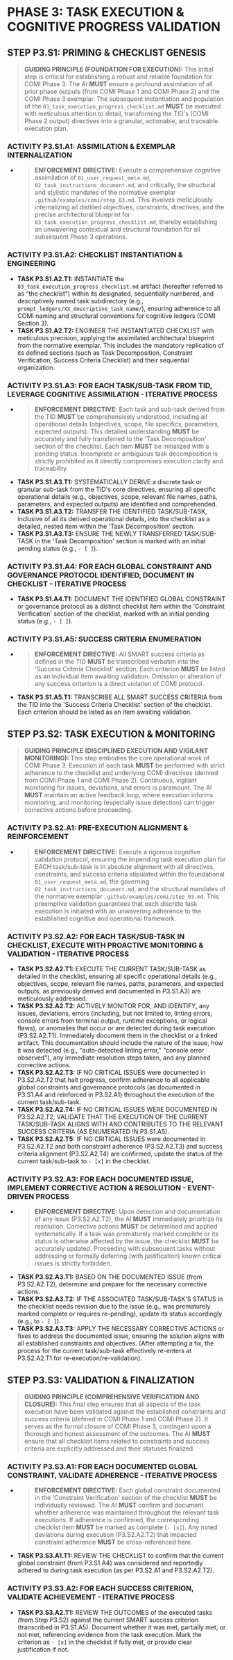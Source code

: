 # PHASE 3: TASK EXECUTION & COGNITIVE PROGRESS VALIDATION

## STEP P3.S1: PRIMING & CHECKLIST GENESIS

> **GUIDING PRINCIPLE (FOUNDATION FOR EXECUTION):** This initial step is
> critical for establishing a robust and reliable foundation for COMI Phase 3.
> The AI **MUST** ensure a profound assimilation of all prior phase outputs
> (from COMI Phase 1 and COMI Phase 2) and the COMI Phase 3 exemplar. The
> subsequent instantiation and population of the
> `03_task_execution_progress_checklist.md` **MUST** be executed with meticulous
> attention to detail, transforming the TID's (COMI Phase 2 output) directives
> into a granular, actionable, and traceable execution plan.

### ACTIVITY P3.S1.A1: ASSIMILATION & EXEMPLAR INTERNALIZATION

- > **ENFORCEMENT DIRECTIVE:** Execute a comprehensive cognitive assimilation of
  > `01_user_request_meta.md`, `02_task_instructions_document.md`, and
  > critically, the structural and stylistic mandates of the normative exemplar
  > `.github/examples/comi/step_03.md`. This involves meticulously internalizing
  > all distilled objectives, constraints, directives, and the precise
  > architectural blueprint for `03_task_execution_progress_checklist.md`,
  > thereby establishing an unwavering contextual and structural foundation for
  > all subsequent Phase 3 operations.

### ACTIVITY P3.S1.A2: CHECKLIST INSTANTIATION & ENGINEERING

- **TASK P3.S1.A2.T1:** INSTANTIATE the
  `03_task_execution_progress_checklist.md` artifact (hereafter referred to as
  "the checklist") within its designated, sequentially numbered, and
  descriptively named task subdirectory (e.g.,
  `prompt_ledgers/XX_descriptive_task_name/`), ensuring adherence to all COMI
  naming and structural conventions for cognitive ledgers (COMI Section 3).
- **TASK P3.S1.A2.T2:** ENGINEER THE INSTANTIATED CHECKLIST with meticulous
  precision, applying the assimilated architectural blueprint from the normative
  exemplar. This includes the mandatory replication of its defined sections
  (such as Task Decomposition, Constraint Verification, Success Criteria
  Checklist) and their sequential organization.

### ACTIVITY P3.S1.A3: FOR EACH TASK/SUB-TASK FROM TID, LEVERAGE COGNITIVE ASSIMILATION - ITERATIVE PROCESS

- > **ENFORCEMENT DIRECTIVE:** Each task and sub-task derived from the TID
  > **MUST** be comprehensively understood, including all operational details
  > (objectives, scope, file specifics, parameters, expected outputs). This
  > detailed understanding **MUST** be accurately and fully transferred to the
  > 'Task Decomposition' section of the checklist. Each item **MUST** be
  > initialized with a pending status. Incomplete or ambiguous task
  > decomposition is strictly prohibited as it directly compromises execution
  > clarity and traceability.
- **TASK P3.S1.A3.T1:** SYSTEMATICALLY DERIVE a discrete task or granular
  sub-task from the TID's core directives, ensuring all specific operational
  details (e.g., objectives, scope, relevant file names, paths, parameters, and
  expected outputs) are identified and comprehended.
- **TASK P3.S1.A3.T2:** TRANSFER THE IDENTIFIED TASK/SUB-TASK, inclusive of all
  its derived operational details, into the checklist as a detailed, nested item
  within the 'Task Decomposition' section.
- **TASK P3.S1.A3.T3:** ENSURE THE NEWLY TRANSFERRED TASK/SUB-TASK in the 'Task
  Decomposition' section is marked with an initial pending status (e.g.,
  `- [ ]`).

### ACTIVITY P3.S1.A4: FOR EACH GLOBAL CONSTRAINT AND GOVERNANCE PROTOCOL IDENTIFIED, DOCUMENT IN CHECKLIST - ITERATIVE PROCESS

- **TASK P3.S1.A4.T1:** DOCUMENT THE IDENTIFIED GLOBAL CONSTRAINT or governance
  protocol as a distinct checklist item within the 'Constraint Verification'
  section of the checklist, marked with an initial pending status (e.g.,
  `- [ ]`).

### ACTIVITY P3.S1.A5: SUCCESS CRITERIA ENUMERATION

- > **ENFORCEMENT DIRECTIVE:** All SMART success criteria as defined in the TID
  > **MUST** be transcribed verbatim into the 'Success Criteria Checklist'
  > section. Each criterion **MUST** be listed as an individual item awaiting
  > validation. Omission or alteration of any success criterion is a direct
  > violation of COMI protocol.
- **TASK P3.S1.A5.T1:** TRANSCRIBE ALL SMART SUCCESS CRITERIA from the TID into
  the 'Success Criteria Checklist' section of the checklist. Each criterion
  should be listed as an item awaiting validation.

## STEP P3.S2: TASK EXECUTION & MONITORING

> **GUIDING PRINCIPLE (DISCIPLINED EXECUTION AND VIGILANT MONITORING):** This
> step embodies the core operational work of COMI Phase 3. Execution of each
> task **MUST** be performed with strict adherence to the checklist and
> underlying COMI directives (derived from COMI Phase 1 and COMI Phase 2).
> Continuous, vigilant monitoring for issues, deviations, and errors is
> paramount. The AI **MUST** maintain an active feedback loop, where execution
> informs monitoring, and monitoring (especially issue detection) can trigger
> corrective actions before proceeding.

### ACTIVITY P3.S2.A1: PRE-EXECUTION ALIGNMENT & REINFORCEMENT

- > **ENFORCEMENT DIRECTIVE:** Execute a rigorous cognitive validation protocol,
  > ensuring the impending task execution plan for EACH task/sub-task is in
  > absolute alignment with all directives, constraints, and success criteria
  > stipulated within the foundational `01_user_request_meta.md`, the governing
  > `02_task_instructions_document.md`, and the structural mandates of the
  > normative exemplar `.github/examples/comi/step_03.md`. This preemptive
  > validation guarantees that each discrete task execution is initiated with an
  > unwavering adherence to the established cognitive and operational framework.

### ACTIVITY P3.S2.A2: FOR EACH TASK/SUB-TASK IN CHECKLIST, EXECUTE WITH PROACTIVE MONITORING & VALIDATION - ITERATIVE PROCESS

- **TASK P3.S2.A2.T1:** EXECUTE THE CURRENT TASK/SUB-TASK as detailed in the
  checklist, ensuring all specific operational details (e.g., objectives, scope,
  relevant file names, paths, parameters, and expected outputs, as previously
  derived and documented in P3.S1.A3) are meticulously addressed.
- **TASK P3.S2.A2.T2:** ACTIVELY MONITOR FOR, AND IDENTIFY, any issues,
  deviations, errors (including, but not limited to, linting errors, console
  errors from terminal output, runtime exceptions, or logical flaws), or
  anomalies that occur or are detected during task execution (P3.S2.A2.T1).
  Immediately document them in the checklist or a linked artifact. This
  documentation should include the nature of the issue, how it was detected
  (e.g., "auto-detected linting error," "console error observed"), any immediate
  resolution steps taken, and any planned corrective actions.
- **TASK P3.S2.A2.T3:** IF NO CRITICAL ISSUES were documented in P3.S2.A2.T2
  that halt progress, confirm adherence to all applicable global constraints and
  governance protocols (as documented in P3.S1.A4 and reinforced in P3.S2.A1)
  throughout the execution of the current task/sub-task.
- **TASK P3.S2.A2.T4:** IF NO CRITICAL ISSUES WERE DOCUMENTED IN P3.S2.A2.T2,
  VALIDATE THAT THE EXECUTION OF THE CURRENT TASK/SUB-TASK ALIGNS WITH AND
  CONTRIBUTES TO THE RELEVANT SUCCESS CRITERIA (AS ENUMERATED IN P3.S1.A5).
- **TASK P3.S2.A2.T5:** IF NO CRITICAL ISSUES were documented in P3.S2.A2.T2 and
  both constraint adherence (P3.S2.A2.T3) and success criteria alignment
  (P3.S2.A2.T4) are confirmed, update the status of the current task/sub-task to
  `- [x]` in the checklist.

### ACTIVITY P3.S2.A3: FOR EACH DOCUMENTED ISSUE, IMPLEMENT CORRECTIVE ACTION & RESOLUTION - EVENT-DRIVEN PROCESS

- > **ENFORCEMENT DIRECTIVE:** Upon detection and documentation of any issue
  > (P3.S2.A2.T2), the AI **MUST** immediately prioritize its resolution.
  > Corrective actions **MUST** be determined and applied systematically. If a
  > task was prematurely marked complete or its status is otherwise affected by
  > the issue, the checklist **MUST** be accurately updated. Proceeding with
  > subsequent tasks without addressing or formally deferring (with
  > justification) known critical issues is strictly forbidden.
- **TASK P3.S2.A3.T1:** BASED ON THE DOCUMENTED ISSUE (from P3.S2.A2.T2),
  determine and prepare for the necessary corrective actions.
- **TASK P3.S2.A3.T2:** IF THE ASSOCIATED TASK/SUB-TASK'S STATUS in the
  checklist needs revision due to the issue (e.g., was prematurely marked
  complete or requires re-pending), update its status accordingly (e.g., to
  `- [ ]`).
- **TASK P3.S2.A3.T3:** APPLY THE NECESSARY CORRECTIVE ACTIONS or fixes to
  address the documented issue, ensuring the solution aligns with all
  established constraints and objectives. (After attempting a fix, the process
  for the current task/sub-task effectively re-enters at P3.S2.A2.T1 for
  re-execution/re-validation).

## STEP P3.S3: VALIDATION & FINALIZATION

> **GUIDING PRINCIPLE (COMPREHENSIVE VERIFICATION AND CLOSURE):** This final
> step ensures that all aspects of the task execution have been validated
> against the established constraints and success criteria (defined in COMI
> Phase 1 and COMI Phase 2). It serves as the formal closure of COMI Phase 3,
> contingent upon a thorough and honest assessment of the outcomes. The AI
> **MUST** ensure that all checklist items related to constraints and success
> criteria are explicitly addressed and their statuses finalized.

### ACTIVITY P3.S3.A1: FOR EACH DOCUMENTED GLOBAL CONSTRAINT, VALIDATE ADHERENCE - ITERATIVE PROCESS

- > **ENFORCEMENT DIRECTIVE:** Each global constraint documented in the
  > 'Constraint Verification' section of the checklist **MUST** be individually
  > reviewed. The AI **MUST** confirm and document whether adherence was
  > maintained throughout the relevant task executions. If adherence is
  > confirmed, the corresponding checklist item **MUST** be marked as complete
  > (`- [x]`). Any noted deviations during execution (P3.S2.A2.T2) that impacted
  > constraint adherence **MUST** be cross-referenced here.
- **TASK P3.S3.A1.T1:** REVIEW THE CHECKLIST to confirm that the current global
  constraint (from P3.S1.A4) was considered and reportedly adhered to during
  task execution (as per P3.S2.A1 and P3.S2.A2.T2).

### ACTIVITY P3.S3.A2: FOR EACH SUCCESS CRITERION, VALIDATE ACHIEVEMENT - ITERATIVE PROCESS

- **TASK P3.S3.A2.T1:** REVIEW THE OUTCOMES of the executed tasks (from Step
  P3.S2) against the current SMART success criterion (transcribed in P3.S1.A5).
  Document whether it was met, partially met, or not met, referencing evidence
  from the task execution. Mark the criterion as `- [x]` in the checklist if
  fully met, or provide clear justification if not.
